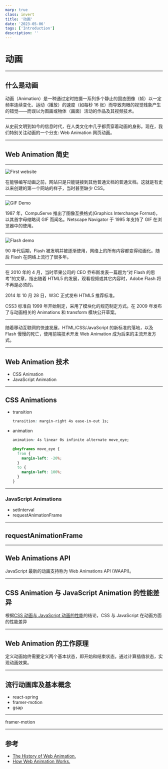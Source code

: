 ```yaml
---
marp: true
class: invert
title: '动画'
date: '2023-05-06'
tags: ['Introduction']
description: ''
---
```


# 动画

---

## 什么是动画

动画（Animation）是一种通过定时拍摄一系列多个静止的固态图像（帧）以一定频率连续变化、运动（播放）的速度（如每秒 16 张）而导致肉眼的视觉残象产生的错觉——而误以为图画或物体（画面）活动的作品及其视频技术。

---

从史前文明到如今的信息时代，在人类文化中几乎都贯穿着动画的身影。现在，我们特别关注动画的一个分支: Web Animation 网页动画。

---

## Web Animation 简史

---

![First website](https://miro.medium.com/v2/resize:fit:1400/format:webp/1*ejhnnrSPdNcBLSQncuzrrw.png)

在能够编写动画之前，网站只是只能链接到其他普通文档的普通文档。这就是有史以来创建的第一个网站的样子，当时甚至缺少 CSS。

---

![GIF Demo](https://miro.medium.com/v2/resize:fit:964/1*Ry53XOSQR16hQtKbr5hC1w.gif)

1987 年，CompuServe 推出了图像互换格式(Graphics Interchange Format)，以其首字母缩略词 GIF 而闻名。Netscape Navigator 于 1995 年支持了 GIF 在浏览器中的使用。

---

![Flash demo](https://s3.ifanr.com/wp-content/uploads/2017/08/xiaoxaio.gif)

90 年代后期，Flash 被发明并被逐渐使用，网络上的所有内容都变得动画化。随后 Flash 在网络上流行了很多年。

---

在 2010 年的 4 月，当时苹果公司的 CEO 乔布斯发表一篇题为“对 Flash 的思考”的文章，指出随着 HTML5 的发展，观看视频或其它内容时，Adobe Flash 将不再是必须的。

2014 年 10 月 28 日，W3C 正式发布 HTML5 推荐标准。

CSS3 标准自 1999 年开始制定，采用了模块化的规范制定方式。在 2009 年发布了与动画相关的 Animations 和 transform 模块公开草案。

---

随着移动互联网的快速发展，HTML/CSS/JavaScript 的新标准的落地，以及 Flash 慢慢的死亡，使用前端技术开发 Web Animation 成为后来的主流开发方式。

---

## Web Animation 技术

- CSS Animation
- JavaScript Animation

---

## CSS Animations

- transition

  ```css
  transition: margin-right 4s ease-in-out 1s;
  ```

- animation

  ```css
  animation: 4s linear 0s infinite alternate move_eye;

  @keyframes move_eye {
    from {
      margin-left: -20%;
    }
    to {
      margin-left: 100%;
    }
  }
  ```

---

### JavaScript Animations

- setInterval
- requestAnimationFrame

---

## requestAnimationFrame

---

## Web Animations API

JavaScript 最新的动画支持称为 Web Animations API (WAAPI)。

---

## CSS Animation 与 JavaScript Animation 的性能差异

根据[CSS 动画与 JavaScript 动画的性能](https://developer.mozilla.org/zh-CN/docs/Web/Performance/CSS_JavaScript_animation_performance)的结论，CSS 与 JavaScript 在动画方面的性能差异

---

## Web Animation 的工作原理

定义动画始终需要定义两个基本状态，即开始和结束状态。通过计算插值状态，实现动画效果。

---

## 流行动画库及基本概念

- react-spring
- framer-motion
- gsap

---

framer-motion

---

## 参考

- [The History of Web Animation.](https://medium.com/@milberferreira/the-history-of-web-animation-63b106c97fdf)
- [How Web Animation Works.](https://medium.com/@milberferreira/how-web-animation-works-e133e486d013)
